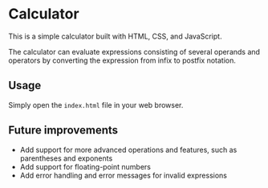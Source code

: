 # Calculator
This is a simple calculator built with HTML, CSS, and JavaScript.

The calculator can evaluate expressions consisting of several operands and operators by converting the expression from infix to postfix notation.

## Usage
Simply open the `index.html` file in your web browser.

## Future improvements
- Add support for more advanced operations and features, such as parentheses and exponents
- Add support for floating-point numbers
- Add error handling and error messages for invalid expressions
